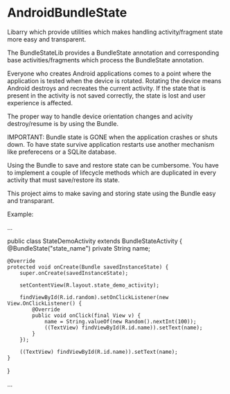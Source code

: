 AndroidBundleState
==================

Libarry which provide utilities which makes handling activity/fragment state more easy and transparent.

The BundleStateLib provides a BundleState annotation and corresponding base activities/fragments which process 
the BundleState annotation.

Everyone who creates Android applications comes to a point where the application is tested when the device is rotated.
Rotating the device means Android destroys and recreates the current activity. If the state that is present in the activity 
is not saved correctly, the state is lost and user experience is affected.

The proper way to handle device orientation changes and acivity destroy/resume is by using the Bundle. 

IMPORTANT: Bundle state is GONE when the application crashes or shuts down. To have state survive application
restarts use another mechanism like preferecens or a SQLite database.

Using the Bundle to save and restore state can be cumbersome. You have to implement a couple of lifecycle methods which are duplicated
in every activity that must save/restore its state.

This project aims to make saving and storing state using the Bundle easy and transparant.

Example:

...

public class StateDemoActivity extends BundleStateActivity {
    @BundleState("state_name")
    private String name;

    @Override
    protected void onCreate(Bundle savedInstanceState) {
        super.onCreate(savedInstanceState);

        setContentView(R.layout.state_demo_activity);

        findViewById(R.id.random).setOnClickListener(new View.OnClickListener() {
            @Override
            public void onClick(final View v) {
                name = String.valueOf(new Random().nextInt(100));
                ((TextView) findViewById(R.id.name)).setText(name);
            }
        });

        ((TextView) findViewById(R.id.name)).setText(name);
    }
}

...

